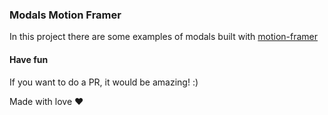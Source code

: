 ### Modals Motion Framer

In this project there are some examples of modals built with [motion-framer](https://www.framer.com/motion/)

#### Have fun

If you want to do a PR, it would be amazing! :)

Made with love ❤︎
